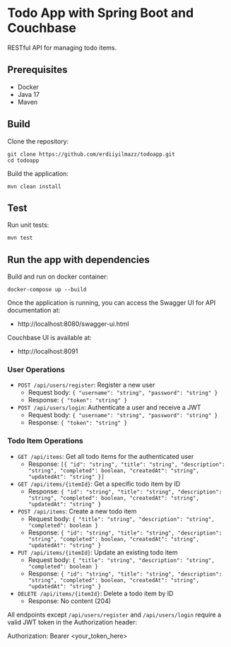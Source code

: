 # Todo App with Spring Boot and Couchbase

RESTful API for managing todo items.

## Prerequisites

- Docker
- Java 17
- Maven

## Build

   Clone the repository:
   ```
   git clone https://github.com/erdiiyilmazz/todoapp.git
   cd todoapp
   ```

   Build the application:
   ```
   mvn clean install
   ```
## Test

   Run unit tests: 
   ```
   mvn test
   ```
## Run the app with dependencies

   Build and run on docker container: 
   ```
   docker-compose up --build
   ```

  Once the application is running, you can access the Swagger UI for API documentation at:

  - http://localhost:8080/swagger-ui.html

  Couchbase UI is available at:

  - http://localhost:8091

### User Operations
- `POST /api/users/register`: Register a new user
  - Request body: `{ "username": "string", "password": "string" }`
  - Response: `{ "token": "string" }`
- `POST /api/users/login`: Authenticate a user and receive a JWT
  - Request body: `{ "username": "string", "password": "string" }`
  - Response: `{ "token": "string" }`

### Todo Item Operations
- `GET /api/items`: Get all todo items for the authenticated user
  - Response: `[{ "id": "string", "title": "string", "description": "string", "completed": boolean, "createdAt": "string", "updatedAt": "string" }]`
- `GET /api/items/{itemId}`: Get a specific todo item by ID
  - Response: `{ "id": "string", "title": "string", "description": "string", "completed": boolean, "createdAt": "string", "updatedAt": "string" }`
- `POST /api/items`: Create a new todo item
  - Request body: `{ "title": "string", "description": "string", "completed": boolean }`
  - Response: `{ "id": "string", "title": "string", "description": "string", "completed": boolean, "createdAt": "string", "updatedAt": "string" }`
- `PUT /api/items/{itemId}`: Update an existing todo item
  - Request body: `{ "title": "string", "description": "string", "completed": boolean }`
  - Response: `{ "id": "string", "title": "string", "description": "string", "completed": boolean, "createdAt": "string", "updatedAt": "string" }`
- `DELETE /api/items/{itemId}`: Delete a todo item by ID
  - Response: No content (204)

All endpoints except `/api/users/register` and `/api/users/login` require a valid JWT token in the Authorization header:

Authorization: Bearer <your_token_here>

